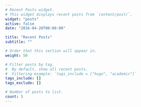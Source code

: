 ```yaml
---
# Recent Posts widget.
# This widget displays recent posts from `content/post/`.
widget: "posts"
active: false
date: "2016-04-20T00:00:00"

title: "Recent Posts"
subtitle: ""

# Order that this section will appear in.
weight: 50

# Filter posts by tag.
#  By default, show all recent posts.
#  Filtering example: `tags_include = ["hugo", "academic"]`
tags_include: []
tags_exclude: []

# Number of posts to list.
count: 5
---
```


